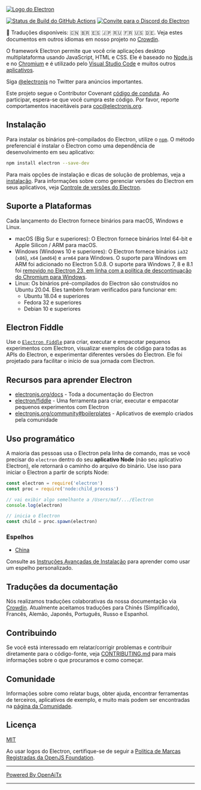 [![Logo do Electron](https://electronjs.org/images/electron-logo.svg)](https://electronjs.org)

[![Status de Build do GitHub Actions](https://github.com/electron/electron/actions/workflows/build.yml/badge.svg)](https://github.com/electron/electron/actions/workflows/build.yml)
[![Convite para o Discord do Electron](https://img.shields.io/discord/745037351163527189?color=%237289DA&label=chat&logo=discord&logoColor=white)](https://discord.gg/electronjs)

:memo: Traduções disponíveis: 🇨🇳 🇧🇷 🇪🇸 🇯🇵 🇷🇺 🇫🇷 🇺🇸 🇩🇪.
Veja estes documentos em outros idiomas em nosso projeto no [Crowdin](https://crowdin.com/project/electron).

O framework Electron permite que você crie aplicações desktop multiplataforma
usando JavaScript, HTML e CSS. Ele é baseado no [Node.js](https://nodejs.org/) e
no [Chromium](https://www.chromium.org) e é utilizado pelo
[Visual Studio Code](https://github.com/Microsoft/vscode/) e muitos outros [aplicativos](https://electronjs.org/apps).

Siga [@electronjs](https://twitter.com/electronjs) no Twitter para anúncios importantes.

Este projeto segue o Contributor Covenant
[código de conduta](https://github.com/electron/electron/tree/main/CODE_OF_CONDUCT.md).
Ao participar, espera-se que você cumpra este código. Por favor, reporte comportamentos inaceitáveis para [coc@electronjs.org](mailto:coc@electronjs.org).

## Instalação

Para instalar os binários pré-compilados do Electron, utilize o [`npm`](https://docs.npmjs.com/).
O método preferencial é instalar o Electron como uma dependência de desenvolvimento em seu
aplicativo:

```sh
npm install electron --save-dev
```

Para mais opções de instalação e dicas de solução de problemas, veja a
[instalação](docs/tutorial/installation.md). Para informações sobre como gerenciar versões do Electron em seus aplicativos, veja
[Controle de versões do Electron](docs/tutorial/electron-versioning.md).

## Suporte a Plataformas

Cada lançamento do Electron fornece binários para macOS, Windows e Linux.

* macOS (Big Sur e superiores): O Electron fornece binários Intel 64-bit e Apple Silicon / ARM para macOS.
* Windows (Windows 10 e superiores): O Electron fornece binários `ia32` (`x86`), `x64` (`amd64`) e `arm64` para Windows. O suporte para Windows em ARM foi adicionado no Electron 5.0.8. O suporte para Windows 7, 8 e 8.1 foi [removido no Electron 23, em linha com a política de descontinuação do Chromium para Windows](https://www.electronjs.org/blog/windows-7-to-8-1-deprecation-notice).
* Linux: Os binários pré-compilados do Electron são construídos no Ubuntu 20.04. Eles também foram verificados para funcionar em:
  * Ubuntu 18.04 e superiores
  * Fedora 32 e superiores
  * Debian 10 e superiores

## Electron Fiddle

Use o [`Electron Fiddle`](https://github.com/electron/fiddle)
para criar, executar e empacotar pequenos experimentos com Electron, visualizar exemplos de código para todas as APIs do Electron,
e experimentar diferentes versões do Electron. Ele foi projetado para facilitar o início de sua jornada com
Electron.

## Recursos para aprender Electron

* [electronjs.org/docs](https://electronjs.org/docs) - Toda a documentação do Electron
* [electron/fiddle](https://github.com/electron/fiddle) - Uma ferramenta para criar, executar e empacotar pequenos experimentos com Electron
* [electronjs.org/community#boilerplates](https://electronjs.org/community#boilerplates) - Aplicativos de exemplo criados pela comunidade

## Uso programático

A maioria das pessoas usa o Electron pela linha de comando, mas se você precisar do `electron` dentro do seu **aplicativo Node** (não seu aplicativo Electron), ele retornará o caminho do arquivo do binário. Use isso para iniciar o Electron a partir de scripts Node:

```javascript
const electron = require('electron')
const proc = require('node:child_process')

// vai exibir algo semelhante a /Users/maf/.../Electron
console.log(electron)

// inicia o Electron
const child = proc.spawn(electron)
```

### Espelhos

* [China](https://npmmirror.com/mirrors/electron/)

Consulte as [Instruções Avançadas de Instalação](https://www.electronjs.org/docs/latest/tutorial/installation#mirror) para aprender como usar um espelho personalizado.

## Traduções da documentação

Nós realizamos traduções colaborativas da nossa documentação via [Crowdin](https://crowdin.com/project/electron).
Atualmente aceitamos traduções para Chinês (Simplificado), Francês, Alemão, Japonês, Português,
Russo e Espanhol.

## Contribuindo

Se você está interessado em relatar/corrigir problemas e contribuir diretamente para o código-fonte, veja [CONTRIBUTING.md](CONTRIBUTING.md) para mais informações sobre o que procuramos e como começar.

## Comunidade

Informações sobre como relatar bugs, obter ajuda, encontrar ferramentas de terceiros, aplicativos de exemplo,
e muito mais podem ser encontradas na [página da Comunidade](https://www.electronjs.org/community).

## Licença

[MIT](https://github.com/electron/electron/blob/main/LICENSE)

Ao usar logos do Electron, certifique-se de seguir a [Política de Marcas Registradas da OpenJS Foundation](https://trademark-policy.openjsf.org/).

---

[Powered By OpenAiTx](https://github.com/OpenAiTx/OpenAiTx)

---